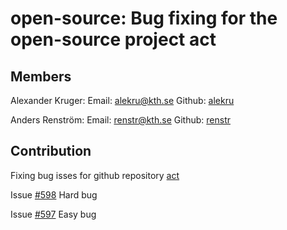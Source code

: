 # open-source: Bug fixing for the open-source project act


## Members

Alexander Kruger: Email: alekru@kth.se Github: [alekru](http://github.com/thestar19)

Anders Renström: Email: renstr@kth.se Github: [renstr](http://github.com/Renstrom)

## Contribution
Fixing bug isses for github repository [act](https://github.com/nektos/act) 

Issue [#598](https://github.com/nektos/act/issues/598) Hard bug

Issue [#597](https://github.com/nektos/act/issues/597) Easy bug

